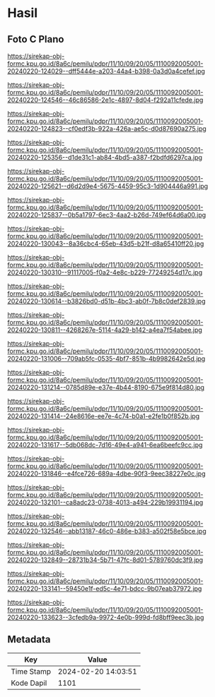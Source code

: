 # Hasil

## Foto C Plano

https://sirekap-obj-formc.kpu.go.id/8a6c/pemilu/pdpr/11/10/09/20/05/1110092005001-20240220-124029--dff5444e-a203-44a4-b398-0a3d0a4cefef.jpg

https://sirekap-obj-formc.kpu.go.id/8a6c/pemilu/pdpr/11/10/09/20/05/1110092005001-20240220-124546--46c86586-2e1c-4897-8d04-f292a11cfede.jpg

https://sirekap-obj-formc.kpu.go.id/8a6c/pemilu/pdpr/11/10/09/20/05/1110092005001-20240220-124823--cf0edf3b-922a-426a-ae5c-d0d87690a275.jpg

https://sirekap-obj-formc.kpu.go.id/8a6c/pemilu/pdpr/11/10/09/20/05/1110092005001-20240220-125356--d1de31c1-ab84-4bd5-a387-f2bdfd6297ca.jpg

https://sirekap-obj-formc.kpu.go.id/8a6c/pemilu/pdpr/11/10/09/20/05/1110092005001-20240220-125621--d6d2d9e4-5675-4459-95c3-1d904446a991.jpg

https://sirekap-obj-formc.kpu.go.id/8a6c/pemilu/pdpr/11/10/09/20/05/1110092005001-20240220-125837--0b5a1797-6ec3-4aa2-b26d-749ef64d6a00.jpg

https://sirekap-obj-formc.kpu.go.id/8a6c/pemilu/pdpr/11/10/09/20/05/1110092005001-20240220-130043--8a36cbc4-65eb-43d5-b21f-d8a65410ff20.jpg

https://sirekap-obj-formc.kpu.go.id/8a6c/pemilu/pdpr/11/10/09/20/05/1110092005001-20240220-130310--91117005-f0a2-4e8c-b229-77249254d17c.jpg

https://sirekap-obj-formc.kpu.go.id/8a6c/pemilu/pdpr/11/10/09/20/05/1110092005001-20240220-130614--b3826bd0-d51b-4bc3-ab0f-7b8c0def2839.jpg

https://sirekap-obj-formc.kpu.go.id/8a6c/pemilu/pdpr/11/10/09/20/05/1110092005001-20240220-130811--4268267e-5114-4a29-b142-a4ea7f54abee.jpg

https://sirekap-obj-formc.kpu.go.id/8a6c/pemilu/pdpr/11/10/09/20/05/1110092005001-20240220-131006--709ab5fc-0535-4bf7-851b-4b9982642e5d.jpg

https://sirekap-obj-formc.kpu.go.id/8a6c/pemilu/pdpr/11/10/09/20/05/1110092005001-20240220-131214--0785d89e-e37e-4b44-8190-675e9f814d80.jpg

https://sirekap-obj-formc.kpu.go.id/8a6c/pemilu/pdpr/11/10/09/20/05/1110092005001-20240220-131414--24e8616e-ee7e-4c74-b0a1-e2fe1b0f852b.jpg

https://sirekap-obj-formc.kpu.go.id/8a6c/pemilu/pdpr/11/10/09/20/05/1110092005001-20240220-131617--5db068dc-7d16-49e4-a941-6ea6beefc9cc.jpg

https://sirekap-obj-formc.kpu.go.id/8a6c/pemilu/pdpr/11/10/09/20/05/1110092005001-20240220-131846--e4fce726-689a-4dbe-90f3-9eec38227e0c.jpg

https://sirekap-obj-formc.kpu.go.id/8a6c/pemilu/pdpr/11/10/09/20/05/1110092005001-20240220-132101--ca8adc23-0738-4013-a494-229b19931194.jpg

https://sirekap-obj-formc.kpu.go.id/8a6c/pemilu/pdpr/11/10/09/20/05/1110092005001-20240220-132546--abb13187-46c0-486e-b383-a502f58e5bce.jpg

https://sirekap-obj-formc.kpu.go.id/8a6c/pemilu/pdpr/11/10/09/20/05/1110092005001-20240220-132849--28731b34-5b71-47fc-8d01-5789760dc3f9.jpg

https://sirekap-obj-formc.kpu.go.id/8a6c/pemilu/pdpr/11/10/09/20/05/1110092005001-20240220-133141--59450e1f-ed5c-4e71-bdcc-9b07eab37972.jpg

https://sirekap-obj-formc.kpu.go.id/8a6c/pemilu/pdpr/11/10/09/20/05/1110092005001-20240220-133623--3cfedb9a-9972-4e0b-999d-fd8bff9eec3b.jpg


## Metadata

| Key        | Value               |
| ---------- | ------------------- |
| Time Stamp | 2024-02-20 14:03:51 |
| Kode Dapil | 1101                |



